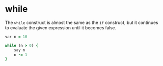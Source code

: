 # while

The `while` construct is almost the same as the `if` construct, but it continues to evaluate the given expression until it becomes false.


```ruby
var n = 10

while (n > 0) {
    say n
    n -= 1
}
```
